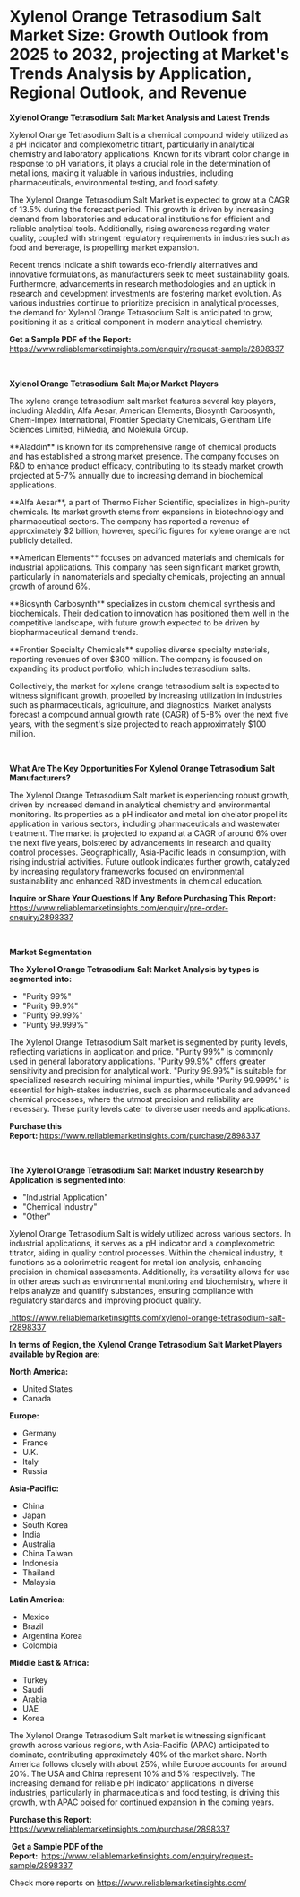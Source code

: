 <p><h1>Xylenol Orange Tetrasodium Salt Market Size: Growth Outlook from 2025 to 2032, projecting at Market's Trends Analysis by Application, Regional Outlook, and Revenue</h1></p><p><strong>Xylenol Orange Tetrasodium Salt Market Analysis and Latest Trends</strong></p>
<p><p>Xylenol Orange Tetrasodium Salt is a chemical compound widely utilized as a pH indicator and complexometric titrant, particularly in analytical chemistry and laboratory applications. Known for its vibrant color change in response to pH variations, it plays a crucial role in the determination of metal ions, making it valuable in various industries, including pharmaceuticals, environmental testing, and food safety.</p><p>The Xylenol Orange Tetrasodium Salt Market is expected to grow at a CAGR of 13.5% during the forecast period. This growth is driven by increasing demand from laboratories and educational institutions for efficient and reliable analytical tools. Additionally, rising awareness regarding water quality, coupled with stringent regulatory requirements in industries such as food and beverage, is propelling market expansion.</p><p>Recent trends indicate a shift towards eco-friendly alternatives and innovative formulations, as manufacturers seek to meet sustainability goals. Furthermore, advancements in research methodologies and an uptick in research and development investments are fostering market evolution. As various industries continue to prioritize precision in analytical processes, the demand for Xylenol Orange Tetrasodium Salt is anticipated to grow, positioning it as a critical component in modern analytical chemistry.</p></p>
<p><strong>Get a Sample PDF of the Report:&nbsp;</strong> <a href="https://www.reliablemarketinsights.com/enquiry/request-sample/2898337?utm_campaign=2182&utm_medium=2&utm_source=Github&utm_content=ia&utm_term=15032025&utm_id=xylenol-orange-tetrasodium-salt">https://www.reliablemarketinsights.com/enquiry/request-sample/2898337</a></p>
<p>&nbsp;</p>
<p><strong>Xylenol Orange Tetrasodium Salt Major Market Players</strong></p>
<p><p>The xylene orange tetrasodium salt market features several key players, including Aladdin, Alfa Aesar, American Elements, Biosynth Carbosynth, Chem-Impex International, Frontier Specialty Chemicals, Glentham Life Sciences Limited, HiMedia, and Molekula Group. </p><p>**Aladdin** is known for its comprehensive range of chemical products and has established a strong market presence. The company focuses on R&D to enhance product efficacy, contributing to its steady market growth projected at 5-7% annually due to increasing demand in biochemical applications.</p><p>**Alfa Aesar**, a part of Thermo Fisher Scientific, specializes in high-purity chemicals. Its market growth stems from expansions in biotechnology and pharmaceutical sectors. The company has reported a revenue of approximately $2 billion; however, specific figures for xylene orange are not publicly detailed. </p><p>**American Elements** focuses on advanced materials and chemicals for industrial applications. This company has seen significant market growth, particularly in nanomaterials and specialty chemicals, projecting an annual growth of around 6%. </p><p>**Biosynth Carbosynth** specializes in custom chemical synthesis and biochemicals. Their dedication to innovation has positioned them well in the competitive landscape, with future growth expected to be driven by biopharmaceutical demand trends. </p><p>**Frontier Specialty Chemicals** supplies diverse specialty materials, reporting revenues of over $300 million. The company is focused on expanding its product portfolio, which includes tetrasodium salts.</p><p>Collectively, the market for xylene orange tetrasodium salt is expected to witness significant growth, propelled by increasing utilization in industries such as pharmaceuticals, agriculture, and diagnostics. Market analysts forecast a compound annual growth rate (CAGR) of 5-8% over the next five years, with the segment's size projected to reach approximately $100 million.</p></p>
<p>&nbsp;</p>
<p><strong>What Are The Key Opportunities For Xylenol Orange Tetrasodium Salt Manufacturers?</strong></p>
<p><p>The Xylenol Orange Tetrasodium Salt market is experiencing robust growth, driven by increased demand in analytical chemistry and environmental monitoring. Its properties as a pH indicator and metal ion chelator propel its application in various sectors, including pharmaceuticals and wastewater treatment. The market is projected to expand at a CAGR of around 6% over the next five years, bolstered by advancements in research and quality control processes. Geographically, Asia-Pacific leads in consumption, with rising industrial activities. Future outlook indicates further growth, catalyzed by increasing regulatory frameworks focused on environmental sustainability and enhanced R&D investments in chemical education.</p></p>
<p><strong>Inquire or Share Your Questions If Any Before Purchasing This Report:</strong> <a href="https://www.reliablemarketinsights.com/enquiry/pre-order-enquiry/2898337?utm_campaign=2182&utm_medium=2&utm_source=Github&utm_content=ia&utm_term=15032025&utm_id=xylenol-orange-tetrasodium-salt">https://www.reliablemarketinsights.com/enquiry/pre-order-enquiry/2898337</a></p>
<p>&nbsp;</p>
<p><strong>Market Segmentation</strong></p>
<p><strong>The Xylenol Orange Tetrasodium Salt Market Analysis by types is segmented into:</strong></p>
<p><ul><li>"Purity 99%"</li><li>"Purity 99.9%"</li><li>"Purity 99.99%"</li><li>"Purity 99.999%"</li></ul></p>
<p><p>The Xylenol Orange Tetrasodium Salt market is segmented by purity levels, reflecting variations in application and price. "Purity 99%" is commonly used in general laboratory applications. "Purity 99.9%" offers greater sensitivity and precision for analytical work. "Purity 99.99%" is suitable for specialized research requiring minimal impurities, while "Purity 99.999%" is essential for high-stakes industries, such as pharmaceuticals and advanced chemical processes, where the utmost precision and reliability are necessary. These purity levels cater to diverse user needs and applications.</p></p>
<p><strong>Purchase this Report:&nbsp;</strong><a href="https://www.reliablemarketinsights.com/purchase/2898337?utm_campaign=2182&utm_medium=2&utm_source=Github&utm_content=ia&utm_term=15032025&utm_id=xylenol-orange-tetrasodium-salt">https://www.reliablemarketinsights.com/purchase/2898337</a></p>
<p>&nbsp;</p>
<p><strong>The Xylenol Orange Tetrasodium Salt Market Industry Research by Application is segmented into:</strong></p>
<p><ul><li>"Industrial Application"</li><li>"Chemical Industry"</li><li>"Other"</li></ul></p>
<p><p>Xylenol Orange Tetrasodium Salt is widely utilized across various sectors. In industrial applications, it serves as a pH indicator and a complexometric titrator, aiding in quality control processes. Within the chemical industry, it functions as a colorimetric reagent for metal ion analysis, enhancing precision in chemical assessments. Additionally, its versatility allows for use in other areas such as environmental monitoring and biochemistry, where it helps analyze and quantify substances, ensuring compliance with regulatory standards and improving product quality.</p></p>
<p><a href="https://www.reliablemarketinsights.com/xylenol-orange-tetrasodium-salt-r2898337?utm_campaign=2182&utm_medium=2&utm_source=Github&utm_content=ia&utm_term=15032025&utm_id=xylenol-orange-tetrasodium-salt">&nbsp;https://www.reliablemarketinsights.com/xylenol-orange-tetrasodium-salt-r2898337</a></p>
<p><strong>In terms of Region, the Xylenol Orange Tetrasodium Salt Market Players available by Region are:</strong></p>
<p>
    <p> <strong> North America: </strong>
        <ul>
            <li>United States</li>
            <li>Canada</li>
        </ul>
        </p> 
    <p> <strong> Europe: </strong>
        <ul>
            <li>Germany</li>
            <li>France</li>
            <li>U.K.</li>
            <li>Italy</li>
            <li>Russia</li>
        </ul>
        </p> 
    <p> <strong> Asia-Pacific: </strong>
        <ul>
            <li>China</li>
            <li>Japan</li>
            <li>South Korea</li>
            <li>India</li>
            <li>Australia</li>
            <li>China Taiwan</li>
            <li>Indonesia</li>
            <li>Thailand</li>
            <li>Malaysia</li>
        </ul>
        </p> 
    <p> <strong> Latin America: </strong>
        <ul>
            <li>Mexico</li>
            <li>Brazil</li>
            <li>Argentina Korea</li>
            <li>Colombia</li>
        </ul>
        </p> 
    <p> <strong> Middle East & Africa: </strong>
        <ul>
            <li>Turkey</li>
            <li>Saudi</li>
            <li>Arabia</li>
            <li>UAE</li>
            <li>Korea</li>
        </ul>
    </p>
    </p>
<p><p>The Xylenol Orange Tetrasodium Salt market is witnessing significant growth across various regions, with Asia-Pacific (APAC) anticipated to dominate, contributing approximately 40% of the market share. North America follows closely with about 25%, while Europe accounts for around 20%. The USA and China represent 10% and 5% respectively. The increasing demand for reliable pH indicator applications in diverse industries, particularly in pharmaceuticals and food testing, is driving this growth, with APAC poised for continued expansion in the coming years.</p></p>
<p><strong>Purchase this Report: </strong><a href="https://www.reliablemarketinsights.com/purchase/2898337?utm_campaign=2182&utm_medium=2&utm_source=Github&utm_content=ia&utm_term=15032025&utm_id=xylenol-orange-tetrasodium-salt">https://www.reliablemarketinsights.com/purchase/2898337</a></p>
<p>&nbsp;<strong>Get a Sample PDF of the Report:&nbsp;&nbsp;</strong><a href="https://www.reliablemarketinsights.com/enquiry/request-sample/2898337?utm_campaign=2182&utm_medium=2&utm_source=Github&utm_content=ia&utm_term=15032025&utm_id=xylenol-orange-tetrasodium-salt">https://www.reliablemarketinsights.com/enquiry/request-sample/2898337</a></p>
<p><strong></strong></p>
<p>Check more reports on <a href="https://www.reliablemarketinsights.com/?utm_campaign=2182&utm_medium=2&utm_source=Github&utm_content=ia&utm_term=15032025&utm_id=xylenol-orange-tetrasodium-salt">https://www.reliablemarketinsights.com/</a></p>